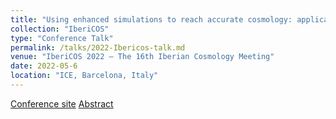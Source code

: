 ```yaml
---
title: "Using enhanced simulations to reach accurate cosmology: applications to Primordial Non-Gaussianities"
collection: "IberiCOS"
type: "Conference Talk"
permalink: /talks/2022-Ibericos-talk.md
venue: "IberiCOS 2022 – The 16th Iberian Cosmology Meeting"
date: 2022-05-6
location: "ICE, Barcelona, Italy"
---
```


[Conference site](https://indico.ice.csic.es/event/27/overview)
[Abstract]([https://moriond.in2p3.fr/2022/Cosmology/transparencies/03_wednesday/02_afternoon/04_avila.pdf](https://indico.ice.csic.es/event/27/contributions/490/))
